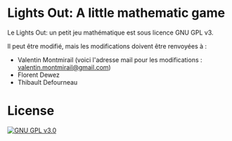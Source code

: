 # Lights Out: A little mathematic game

Le Lights Out: un petit jeu mathématique est sous licence GNU GPL v3.

Il peut être modifié, mais les modifications doivent être renvoyées à :

* Valentin Montmirail (voici l'adresse mail pour les modifications : valentin.montmirail@gmail.com)
* Florent Dewez
* Thibault Defourneau

# License

[![GNU GPL v3.0](http://www.gnu.org/graphics/gplv3-127x51.png)](http://www.gnu.org/licenses/gpl.html)
